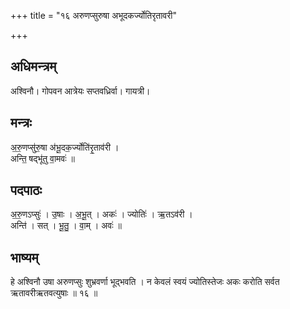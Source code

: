 +++
title = "१६ अरुणप्सुरुषा अभूदकर्ज्योतिरृतावरी"

+++
## अधिमन्त्रम्
अश्विनौ। गोपवन आत्रेयः सप्तवध्रिर्वा। गायत्री।

## मन्त्रः
अ॒रु॒णप्सु॑रु॒षा अ॑भू॒दक॒र्ज्योति॑रृ॒ताव॑री ।  
अन्ति॒ षद्भू॑तु वा॒मवः॑ ॥

## पदपाठः
अ॒रु॒णऽप्सुः॑ । उ॒षाः । अ॒भू॒त् । अकः॑ । ज्योतिः॑ । ऋ॒तऽव॑री ।  
अन्ति॑ । सत् । भू॒तु॒ । वा॒म् । अवः॑ ॥

## भाष्यम्
हे अश्विनौ उषा अरुणप्सुः शुभ्रवर्णा भूद्भवति । न केवलं स्वयं ज्योतिस्तेजः अकः करोति सर्वत ऋतावरीऋतवत्युषाः ॥ १६ ॥